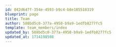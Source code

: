 ```yaml
---
id: 042d647f-354e-4593-b9c4-b8e185518319
blueprint: page
title: Team
author: 588bd5c0-377a-4950-b9a9-1edfb8277fc5
template: team_members/index
updated_by: 588bd5c0-377a-4950-b9a9-1edfb8277fc5
updated_at: 1714198508
---
```

